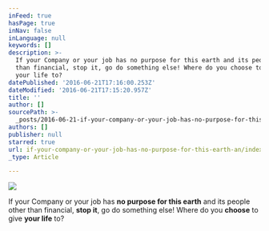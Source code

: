 ```yaml
---
inFeed: true
hasPage: true
inNav: false
inLanguage: null
keywords: []
description: >-
  If your Company or your job has no purpose for this earth and its people other
  than financial, stop it, go do something else! Where do you choose to give
  your life to?
datePublished: '2016-06-21T17:16:00.253Z'
dateModified: '2016-06-21T17:15:20.957Z'
title: ''
author: []
sourcePath: >-
  _posts/2016-06-21-if-your-company-or-your-job-has-no-purpose-for-this-earth-an.md
authors: []
publisher: null
starred: true
url: if-your-company-or-your-job-has-no-purpose-for-this-earth-an/index.html
_type: Article

---
```

![](https://the-grid-user-content.s3-us-west-2.amazonaws.com/e47e282d-509f-4f67-8093-e178316563aa.jpg)

If your Company or your job has **no purpose for this earth** and its people other than financial, **stop it**, go do something else! Where do you **choose** to give **your life** to?